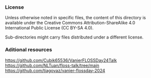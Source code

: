 ### License

Unless otherwise noted in specific files, the content of this directory is
available under the Creative Commons Attribution-ShareAlike 4.0 International
Public License (CC BY-SA 4.0).

Sub-directories might carry files distributed under a different license.

### Aditional resources

https://github.com/Cubik65536/VanierFLOSSDay24Talk
https://github.com/NLTuan/floss-talk/tree/main
https://github.com/tiagovaz/vanier-flossday-2024

